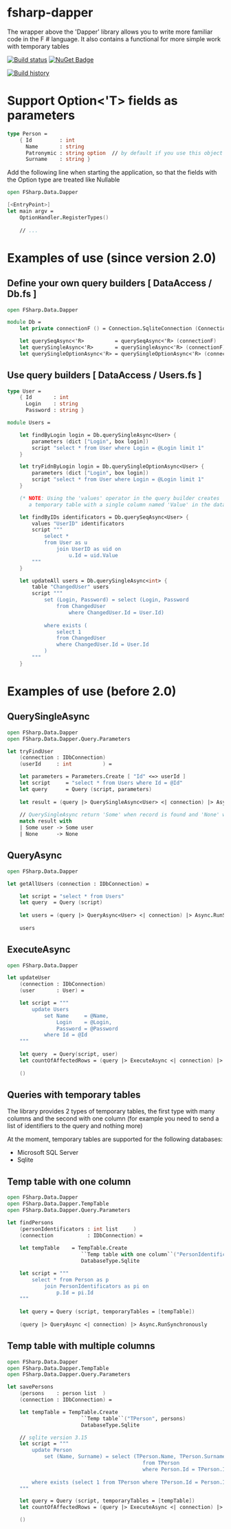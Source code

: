 # fsharp-dapper

The wrapper above the 'Dapper' library allows you to write more familiar code in the F # language. It also contains a functional for more simple work with temporary tables


[![Build status](https://ci.appveyor.com/api/projects/status/lx1gduy9wkx5edwy?svg=true)](https://ci.appveyor.com/project/AlexTroshkin/fsharp-dapper)
[![NuGet Badge](https://buildstats.info/nuget/FSharp.Data.Dapper)](https://www.nuget.org/packages/FSharp.Data.Dapper)

[![Build history](https://buildstats.info/appveyor/chart/AlexTroshkin/fsharp-dapper)](https://ci.appveyor.com/project/AlexTroshkin/fsharp-dapper/history)

# Support Option<'T> fields as parameters
```fsharp
type Person =
    { Id         : int
      Name       : string
      Patronymic : string option  // by default if you use this object in the query - you get an exception
      Surname    : string }
```
Add the following line when starting the application, so that the fields with the Option type <T> are treated like Nullable <T>
```fsharp
open FSharp.Data.Dapper

[<EntryPoint>]
let main argv =
    OptionHandler.RegisterTypes()
    
    // ...
```

# Examples of use (since version 2.0)

## Define your own query builders [ DataAccess / Db.fs ]
```fsharp
open FSharp.Data.Dapper

module Db =
    let private connectionF () = Connection.SqliteConnection (Connection.mkShared())

    let querySeqAsync<'R>          = querySeqAsync<'R> (connectionF)
    let querySingleAsync<'R>       = querySingleAsync<'R> (connectionF)
    let querySingleOptionAsync<'R> = querySingleOptionAsync<'R> (connectionF)
```

## Use query builders [ DataAccess / Users.fs ]
```fsharp
type User = 
    { Id       : int 
      Login    : string
      Password : string }

module Users =

    let findByLogin login = Db.querySingleAsync<User> {
        parameters (dict ["Login", box login])
        script "select * from User where Login = @Login limit 1"
    }

    let tryFidnByLogin login = Db.querySingleOptionAsync<User> {
        parameters (dict ["Login", box login])
        script "select * from User where Login = @Login limit 1"
    }

    (* NOTE: Using the 'values' operator in the query builder creates 
       a temporary table with a single column named 'Value' in the database *)

    let findByIDs identificators = Db.querySeqAsync<User> {
        values "UserID" identificators 
        script """
            select *
            from User as u
                join UserID as uid on
                    u.Id = uid.Value
        """
    }

    let updateAll users = Db.querySingleAsync<int> {
        table "ChangedUser" users
        script """
            set (Login, Password) = select (Login, Password
                from ChangedUser 
                    where ChangedUser.Id = User.Id) 
                    
            where exists (
                select 1 
                from ChangedUser 
                where ChangedUser.Id = User.Id
            ) 
        """
    }
```

# Examples of use (before 2.0)

## QuerySingleAsync
```fsharp
open FSharp.Data.Dapper
open FSharp.Data.Dapper.Query.Parameters

let tryFindUser 
    (connection : IDbConnection) 
    (userId     : int          ) =

    let parameters = Parameters.Create [ "Id" <=> userId ]
    let script     = "select * from Users where Id = @Id"
    let query      = Query (script, parameters)
    
    let result = (query |> QuerySingleAsync<User> <| connection) |> Async.RunSynchronously
    
    // QuerySingleAsync return 'Some' when record is found and 'None' when not found
    match result with
    | Some user -> Some user
    | None      -> None
```    

## QueryAsync
```fsharp
open FSharp.Data.Dapper

let getAllUsers (connection : IDbConnection) =

    let script = "select * from Users"
    let query  = Query (script)
    
    let users = (query |> QueryAsync<User> <| connection) |> Async.RunSynchronously
    
    users
```

## ExecuteAsync
```fsharp
open FSharp.Data.Dapper

let updateUser
    (connection : IDbConnection)
    (user       : User) =

    let script = """
        update Users
            set Name     = @Name,
                Login    = @Login,
                Password = @Password
            where Id = @Id
    """
    
    let query  = Query(script, user) 
    let countOfAffectedRows = (query |> ExecuteAsync <| connection) |> Async.RunSynchronously
    
    ()
```

## Queries with temporary tables
The library provides 2 types of temporary tables, the first type with many columns and the second with one column (for example you need to send a list of identifiers to the query and nothing more)

At the moment, temporary tables are supported for the following databases:
- Microsoft SQL Server
- Sqlite

## Temp table with one column
```fsharp
open FSharp.Data.Dapper
open FSharp.Data.Dapper.TempTable
open FSharp.Data.Dapper.Query.Parameters

let findPersons 
    (personIdentificators : int list     )
    (connection           : IDbConnection) =
    
    let tempTable    = TempTable.Create
                        ``Temp table with one column``("PersonIdentificators", "Id", personIdentificators)
                        DatabaseType.Sqlite

    let script = """
        select * from Person as p
            join PersonIdentificators as pi on
                p.Id = pi.Id
    """
    
    let query = Query (script, temporaryTables = [tempTable])
    
    (query |> QueryAsync <| connection) |> Async.RunSynchronously
```

## Temp table with multiple columns
```fsharp
open FSharp.Data.Dapper
open FSharp.Data.Dapper.TempTable
open FSharp.Data.Dapper.Query.Parameters

let savePersons
    (persons    : person list  )
    (connection : IDbConnection) =

    let tempTable = TempTable.Create 
                        ``Temp table``("TPerson", persons)
                        DatabaseType.Sqlite

    // sqlite version 3.15
    let script = """
        update Person
            set (Name, Surname) = select (TPerson.Name, TPerson.Surname
                                            from TPerson
                                            where Person.Id = TPerson.Id)
                                            
        where exists (select 1 from TPerson where TPerson.Id = Person.Id)
    """

    let query = Query (script, temporaryTables = [tempTable])
    let countOfAffectedRows = (query |> ExecuteAsync <| connection) |> Async.RunSynchronously

    ()
```
